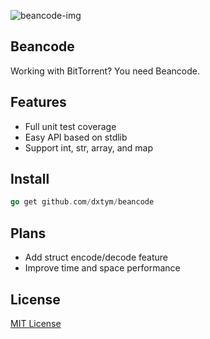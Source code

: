 ![beancode-img](https://github.com/dxtym/beancode/assets/100064552/660733ad-b480-4e9a-a046-3573ee70d24f)

## Beancode

Working with BitTorrent? You need Beancode.

## Features

* Full unit test coverage
* Easy API based on stdlib
* Support int, str, array, and map

## Install

```go
go get github.com/dxtym/beancode
```

## Plans

* Add struct encode/decode feature
* Improve time and space performance

## License

[MIT License](LICENSE)